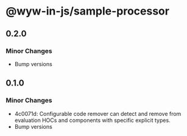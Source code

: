 # @wyw-in-js/sample-processor

## 0.2.0

### Minor Changes

- Bump versions

## 0.1.0

### Minor Changes

- 4c0071d: Configurable code remover can detect and remove from evaluation HOCs and components with specific explicit types.
- Bump versions
